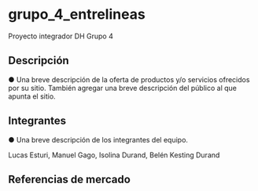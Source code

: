 # grupo_4_entrelineas
Proyecto integrador DH Grupo 4

## Descripción
● Una breve descripción de la oferta de productos y/o servicios ofrecidos por su
sitio. También agregar una breve descripción del público al que apunta el sitio.


## Integrantes
● Una breve descripción de los integrantes del equipo.

Lucas Esturi,
Manuel Gago,
Isolina Durand,
Belén Kesting Durand

## Referencias de mercado
